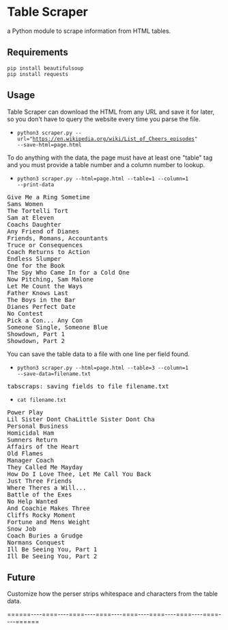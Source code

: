 # Table Scraper

a Python module to scrape information from HTML tables.

## Requirements

    pip install beautifulsoup
    pip install requests

## Usage

Table Scraper can download the HTML from any URL and save it for later, 
so you don't have to query the website every time you parse the file.

- <code>python3 scraper.py --url="https://en.wikipedia.org/wiki/List_of_Cheers_episodes" --save-html=page.html</code>

To do anything with the data, the page must have at least one "table" 
tag and you must provide a table number and a column number to lookup.

- <code>python3 scraper.py --html=page.html --table=1 --column=1 --print-data</code>

<pre>
Give Me a Ring Sometime
Sams Women
The Tortelli Tort
Sam at Eleven
Coachs Daughter
Any Friend of Dianes
Friends, Romans, Accountants
Truce or Consequences
Coach Returns to Action
Endless Slumper
One for the Book
The Spy Who Came In for a Cold One
Now Pitching, Sam Malone
Let Me Count the Ways
Father Knows Last
The Boys in the Bar
Dianes Perfect Date
No Contest
Pick a Con... Any Con
Someone Single, Someone Blue
Showdown, Part 1
Showdown, Part 2
</pre>

You can save the table data to a file with one line per field found.

- <code>python3 scraper.py --html=page.html --table=3 --column=1 --save-data=filename.txt</code>

<pre>
tabscraps: saving fields to file filename.txt
</pre>

- <code>cat filename.txt</code>

<pre>
Power Play
Lil Sister Dont ChaLittle Sister Dont Cha
Personal Business
Homicidal Ham
Sumners Return
Affairs of the Heart
Old Flames
Manager Coach
They Called Me Mayday
How Do I Love Thee, Let Me Call You Back
Just Three Friends
Where Theres a Will...
Battle of the Exes
No Help Wanted
And Coachie Makes Three
Cliffs Rocky Moment
Fortune and Mens Weight
Snow Job
Coach Buries a Grudge
Normans Conquest
Ill Be Seeing You, Part 1
Ill Be Seeing You, Part 2
</pre>

## Future

Customize how the perser strips whitespace and characters from the table
data.

======----====----====----====----====----====----====----====----======
